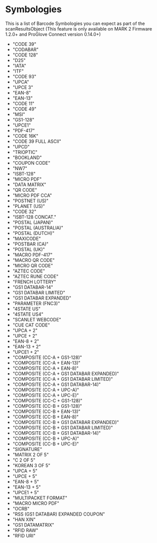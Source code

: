 # Symbologies

This is a list of Barcode Symbologies you can expect as part of the scanResultsObject
(This feature is only available on MARK 2 Firmware 1.2.0+ and ProGlove Connect version 0.14.0+)

- "CODE 39"
- "CODABAR"
- "CODE 128"
- "D25"
- "IATA"
- "ITF"
- "CODE 93"
- "UPCA"
- "UPCE 3"
- "EAN-8"
- "EAN-13"
- "CODE 11"
- "CODE 49"
- "MSI"
- "GS1-128"
- "UPCE1"
- "PDF-417"
- "CODE 16K"
- "CODE 39 FULL ASCII"
- "UPCD"
- "TRIOPTIC"
- "BOOKLAND"
- "COUPON CODE"
- "NW7"
- "ISBT-128"
- "MICRO PDF"
- "DATA MATRIX"
- "QR CODE"
- "MICRO PDF CCA"
- "POSTNET (US)"
- "PLANET (US)"
- "CODE 32"
- "ISBT-128 CONCAT."
- "POSTAL (JAPAN)"
- "POSTAL (AUSTRALIA)"
- "POSTAL (DUTCH)"
- "MAXICODE"
- "POSTBAR (CA)"
- "POSTAL (UK)"
- "MACRO PDF-417"
- "MACRO QR CODE"
- "MICRO QR CODE"
- "AZTEC CODE"
- "AZTEC RUNE CODE"
- "FRENCH LOTTERY"
- "GS1 DATABAR-14"
- "GS1 DATABAR LIMITED"
- "GS1 DATABAR EXPANDED"
- "PARAMETER (FNC3)"
- "4STATE US"
- "4STATE US4"
- "SCANLET WEBCODE"
- "CUE CAT CODE"
- "UPCA + 2"
- "UPCE + 2"
- "EAN-8 + 2"
- "EAN-13 + 2"
- "UPCE1 + 2"
- "COMPOSITE (CC-A + GS1-128)"
- "COMPOSITE (CC-A + EAN-13)"
- "COMPOSITE (CC-A + EAN-8)"
- "COMPOSITE (CC-A + GS1 DATABAR EXPANDED)"
- "COMPOSITE (CC-A + GS1 DATABAR LIMITED)"
- "COMPOSITE (CC-A + GS1 DATABAR-14)"
- "COMPOSITE (CC-A + UPC-A)"
- "COMPOSITE (CC-A + UPC-E)"
- "COMPOSITE (CC-C + GS1-128)"
- "COMPOSITE (CC-B + GS1-128)"
- "COMPOSITE (CC-B + EAN-13)"
- "COMPOSITE (CC-B + EAN-8)"
- "COMPOSITE (CC-B + GS1 DATABAR EXPANDED)"
- "COMPOSITE (CC-B + GS1 DATABAR LIMITED)"
- "COMPOSITE (CC-B + GS1 DATABAR-14)"
- "COMPOSITE (CC-B + UPC-A)"
- "COMPOSITE (CC-B + UPC-E)"
- "SIGNATURE"
- "MATRIX 2 OF 5"
- "C 2 OF 5"
- "KOREAN 3 OF 5"
- "UPCA + 5"
- "UPCE + 5"
- "EAN-8 + 5"
- "EAN-13 + 5"
- "UPCE1 + 5"
- "MULTIPACKET FORMAT"
- "MACRO MICRO PDF"
- "OCRB"
- "RSS (GS1 DATABAR) EXPANDED COUPON"
- "HAN XIN"
- "GS1 DATAMATRIX"
- "RFID RAW"
- "RFID URI"